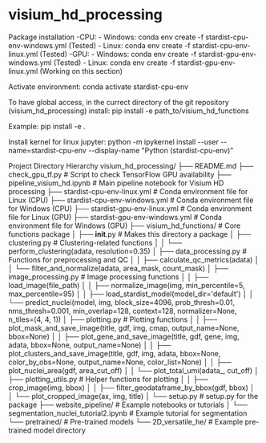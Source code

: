 # visium_hd_processing
Package installation
-CPU:
    - Windows: 
      conda env create -f stardist-cpu-env-windows.yml (Tested)
    - Linux: 
      conda env create -f stardist-cpu-env-linux.yml   (Tested)
-GPU:
    - Windows: 
      conda env create -f stardist-gpu-env-windows.yml (Tested)
    - Linux: 
      conda env create -f stardist-gpu-env-linux.yml   (Working on this section)

Activate environment: 
conda activate stardist-cpu-env

To have global access, in the currect directory of the git repository (visium_hd_processing) install: 
pip install -e path_to/visium_hd_functions

Example:
pip install -e .

Install kernel for linux jupyter: 
python -m ipykernel install --user --name=stardist-cpu-env --display-name "Python (stardist-cpu-env)"

Project Directory Hierarchy
visium_hd_processing/
├── README.md
├── check_gpu_tf.py              # Script to check TensorFlow GPU availability
├── pipeline_visium_hd.ipynb     # Main pipeline notebook for Visium HD processing
├── stardist-cpu-env-linux.yml   # Conda environment file for Linux (CPU)
├── stardist-cpu-env-windows.yml # Conda environment file for Windows (CPU)
├── stardist-gpu-env-linux.yml   # Conda environment file for Linux (GPU)
├── stardist-gpu-env-windows.yml # Conda environment file for Windows (GPU)
├── visium_hd_functions/         # Core functions package
│   ├── __init__.py              # Makes this directory a package
│   ├── clustering.py            # Clustering-related functions
│   │   └── perform_clustering(adata, resolution=0.35)
│   ├── data_processing.py       # Functions for preprocessing and QC
│   │   ├── calculate_qc_metrics(adata)
│   │   └── filter_and_normalize(adata, area_mask, count_mask)
│   ├── image_processing.py      # Image processing functions
│   │   ├── load_image(file_path)
│   │   ├── normalize_image(img, min_percentile=5, max_percentile=95)
│   │   ├── load_stardist_model(model_dir='default')
│   │   └── predict_nuclei(model, img, block_size=4096, prob_thresh=0.01, nms_thresh=0.001, min_overlap=128, context=128, normalizer=None, n_tiles=(4, 4, 1))
│   ├── plotting.py              # Plotting functions
│   │   ├── plot_mask_and_save_image(title, gdf, img, cmap, output_name=None, bbox=None)
│   │   ├── plot_gene_and_save_image(title, gdf, gene, img, adata, bbox=None, output_name=None)
│   │   ├── plot_clusters_and_save_image(title, gdf, img, adata, bbox=None, color_by_obs=None, output_name=None, color_list=None)
│   │   ├── plot_nuclei_area(gdf, area_cut_off)
│   │   └── plot_total_umi(adata_, cut_off)
│   ├── plotting_utils.py        # Helper functions for plotting
│   │   ├── crop_image(img, bbox)
│   │   ├── filter_geodataframe_by_bbox(gdf, bbox)
│   │   └── plot_cropped_image(ax, img, title)
│   └── setup.py                 # setup.py for the package
├── website_pipeline/            # Example notebooks or tutorials
│   └── segmentation_nuclei_tutorial2.ipynb # Example tutorial for segmentation
└── pretrained/                  # Pre-trained models
    └── 2D_versatile_he/         # Example pre-trained model directory

